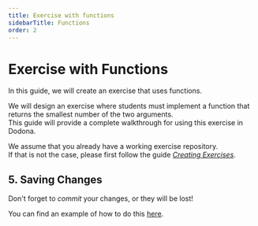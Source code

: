 ```yaml
---
title: Exercise with functions
sidebarTitle: Functions
order: 2
---
```


# Exercise with Functions

In this guide, we will create an exercise that uses functions.

We will design an exercise where students must implement a function that returns the smallest number of the two arguments.  
This guide will provide a complete walkthrough for using this exercise in Dodona.

We assume that you already have a working exercise repository.  
If that is not the case, please first follow the guide [_Creating Exercises_](/en/guides/exercises/creating-exercises/introduction/).

<!--@include: ../_common.md-->  

## 5. Saving Changes

Don't forget to _commit_ your changes, or they will be lost!

You can find an example of how to do this [here](/en/guides/exercises/creating-exercises/exercise/#_5-saving-changes).

